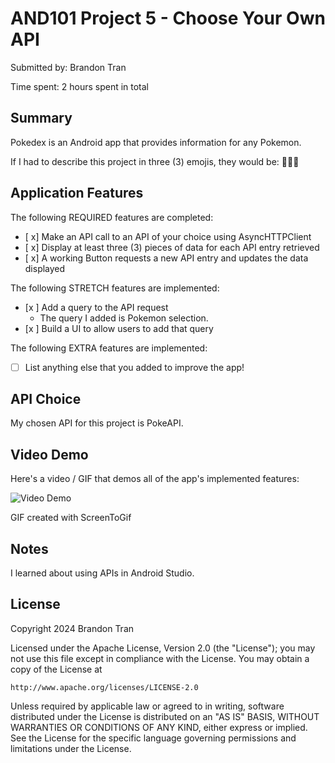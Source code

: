 <!-- (This is a comment) INSTRUCTIONS: Go through this page and fill out any **bolded** entries with their correct values.-->

# AND101 Project 5 - Choose Your Own API

Submitted by: Brandon Tran

Time spent: 2 hours spent in total

## Summary

Pokedex is an Android app that provides information for any Pokemon.

If I had to describe this project in three (3) emojis, they would be: 📕📲🔎

## Application Features

<!-- (This is a comment) Please be sure to change the [ ] to [x] for any features you completed.  If a feature is not checked [x], you might miss the points for that item! -->

The following REQUIRED features are completed:

- [ x] Make an API call to an API of your choice using AsyncHTTPClient
- [ x] Display at least three (3) pieces of data for each API entry retrieved
- [ x] A working Button requests a new API entry and updates the data displayed

The following STRETCH features are implemented:

- [x ] Add a query to the API request
    - The query I added is Pokemon selection.
- [x ] Build a UI to allow users to add that query

The following EXTRA features are implemented:

- [ ] List anything else that you added to improve the app!

## API Choice

My chosen API for this project is PokeAPI.

## Video Demo

Here's a video / GIF that demos all of the app's implemented features:

<img src='https://i.imgur.com/zlT3i53.gif' title='Video Demo' width='' alt='Video Demo' />

GIF created with ScreenToGif

<!-- Recommended tools:
- [Kap](https://getkap.co/) for macOS
- [ScreenToGif](https://www.screentogif.com/) for Windows
- [peek](https://github.com/phw/peek) for Linux. -->

## Notes

I learned about using APIs in Android Studio.

## License

Copyright 2024 Brandon Tran

Licensed under the Apache License, Version 2.0 (the "License");
you may not use this file except in compliance with the License.
You may obtain a copy of the License at

    http://www.apache.org/licenses/LICENSE-2.0

Unless required by applicable law or agreed to in writing, software
distributed under the License is distributed on an "AS IS" BASIS,
WITHOUT WARRANTIES OR CONDITIONS OF ANY KIND, either express or implied.
See the License for the specific language governing permissions and
limitations under the License.
